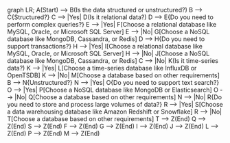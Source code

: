 graph LR;
    A(Start) --> B(Is the data structured or unstructured?)
    B --> C{Structured?}
    C --> |Yes| D(Is it relational data?)
    D --> E{Do you need to perform complex queries?}
    E --> |Yes| F[Choose a relational database like MySQL, Oracle, or Microsoft SQL Server]
    E --> |No| G[Choose a NoSQL database like MongoDB, Cassandra, or Redis]
    D --> H{Do you need to support transactions?}
    H --> |Yes| I[Choose a relational database like MySQL, Oracle, or Microsoft SQL Server]
    H --> |No| J[Choose a NoSQL database like MongoDB, Cassandra, or Redis]
    C --> |No| K(Is it time-series data?)
    K --> |Yes| L[Choose a time-series database like InfluxDB or OpenTSDB]
    K --> |No| M[Choose a database based on other requirements]
    B --> N{Unstructured?}
    N --> |Yes| O{Do you need to support text search?}
    O --> |Yes| P[Choose a NoSQL database like MongoDB or Elasticsearch]
    O --> |No| Q[Choose a database based on other requirements]
    N --> |No| R{Do you need to store and process large volumes of data?}
    R --> |Yes| S[Choose a data warehousing database like Amazon Redshift or Snowflake]
    R --> |No| T[Choose a database based on other requirements]
    T --> Z(End)
    Q --> Z(End)
    S --> Z(End)
    F --> Z(End)
    G --> Z(End)
    I --> Z(End)
    J --> Z(End)
    L --> Z(End)
    P --> Z(End)
    M --> Z(End)
